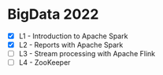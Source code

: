 # BigData 2022
- [x] L1 - Introduction to Apache Spark
- [x] L2 - Reports with Apache Spark
- [ ] L3 - Stream processing with Apache Flink
- [ ] L4 - ZooKeeper
